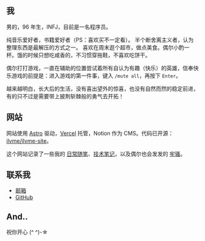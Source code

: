 ## 我

男的，96 年生，INFJ，目前是一名程序员。

纯音乐爱好者，书籍爱好者（PS：喜欢买不一定看）。 半个断舍离主义者，认为整理东西是最解压的方式之一。
喜欢在周末逛个超市，做点美食。偶尔小酌一杯。饿的时候只想吃咸香的，不习惯穿拖鞋，不喜欢吃饼干。

偶尔打打游戏，一直在辅助的位置尝试着所有自认为有趣（快乐）的英雄，信奉快乐游戏的前提是：进入游戏的第一件事，键入 `/mute all`，再按下 `Enter`。

越来越明白，长大后的生活，没有喜出望外的惊喜，也没有自然而然的稳定前进，有的只不过是需要带上披荆斩棘般的勇气去开拓！

## 网站

网站使用 [Astro](https://astro.build/) 驱动，[Vercel](https://vercel.com/) 托管，Notion 作为 CMS。代码已开源：[ilvme/ilvme-site]()。

这个网站记录了一些我的 [日常随笔]()、[技术笔记]()，以及偶尔也会发发的 [牢骚]()。

## 联系我

- [邮箱](mailto:ikangjia.cn@outlook.com)
- [GitHub](https://github.com/ilvme)

## And..
祝你开心 (^ ^)-☆